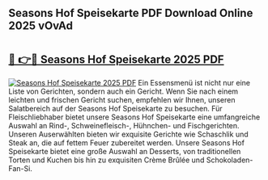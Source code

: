 ## Seasons Hof Speisekarte PDF Download Online 2025 vOvAd

# <h2><a href="http://gc68z8f.nevu.top/?p=Seasons+Hof+Speisekarte">🔗 👉🔴 Seasons Hof Speisekarte 2025 PDF</a></h2>

[![Seasons Hof Speisekarte 2025 PDF](https://i.imgur.com/dBaPXMq.png)](http://gc68z8f.nevu.top/?p=Seasons+Hof+Speisekarte)
Ein Essensmenü ist nicht nur eine Liste von Gerichten, sondern auch ein Gericht. Wenn Sie nach einem leichten und frischen Gericht suchen, empfehlen wir Ihnen, unseren Salatbereich auf der Seasons Hof Speisekarte zu besuchen. Für Fleischliebhaber bietet unsere Seasons Hof Speisekarte eine umfangreiche Auswahl an Rind-, Schweinefleisch-, Hühnchen- und Fischgerichten. Unseren Auserwählten bieten wir exquisite Gerichte wie Schaschlik und Steak an, die auf fettem Feuer zubereitet werden. Unsere Seasons Hof Speisekarte bietet eine große Auswahl an Desserts, von traditionellen Torten und Kuchen bis hin zu exquisiten Crème Brûlée und Schokoladen-Fan-Si.
